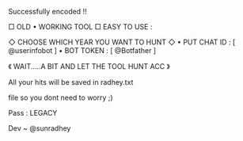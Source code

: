 Successfully encoded !!

□ OLD • WORKING TOOL □ EASY TO USE : 

◇ CHOOSE WHICH YEAR YOU WANT TO HUNT 
◇ • PUT 
CHAT ID : [ @userinfobot ] 
• BOT TOKEN : [ @Botfather ]

《 WAIT.....A BIT AND LET THE TOOL HUNT ACC 》

All your hits will be saved in radhey.txt

file so you dont need to worry ;)

Pass : LEGACY

Dev ~ @sunradhey
